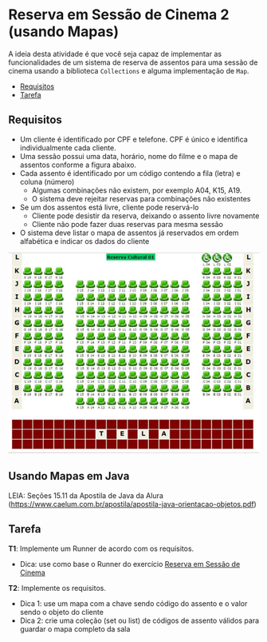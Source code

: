  # Reserva em Sessão de Cinema 2 (usando Mapas)

A ideia desta atividade é que você seja capaz de implementar as funcionalidades de um sistema de reserva de assentos para uma sessão de cinema usando a biblioteca `Collections` e alguma implementação de `Map`.

- [Requisitos](#requisitos)
- [Tarefa](#tarefa)

## Requisitos

- Um cliente é identificado por CPF e telefone. CPF é único e identifica individualmente cada cliente.
- Uma sessão possui uma data, horário, nome do filme e o mapa de assentos conforme a figura abaixo.
- Cada assento é identificado por um código contendo a fila (letra) e coluna (número)
  - Algumas combinações não existem, por exemplo A04, K15, A19.
  - O sistema deve rejeitar reservas para combinações não existentes
- Se um dos assentos está livre, cliente pode reservá-lo
  - Cliente pode desistir da reserva, deixando o assento livre novamente
  - Cliente não pode fazer duas reservas para mesma sessão
- O sistema deve listar o mapa de assentos já reservados em ordem alfabética e indicar os dados do cliente

![Mapa de assentos](msala1.jpg)

## Usando Mapas em Java 

LEIA: Seções 15.11 da Apostila de Java da Alura (https://www.caelum.com.br/apostila/apostila-java-orientacao-objetos.pdf)

## Tarefa

**T1**: Implemente um Runner de acordo com os requisitos.

 - Dica: use como base o Runner do exercício [Reserva em Sessão de Cinema](../../classes-objetos/sessao-cinema/)

**T2**: Implemente os requisitos.

 - Dica 1: use um mapa com a chave sendo código do assento e o valor sendo o objeto do cliente
 - Dica 2: crie uma coleção (set ou list) de códigos de assento válidos para guardar o mapa completo da sala
